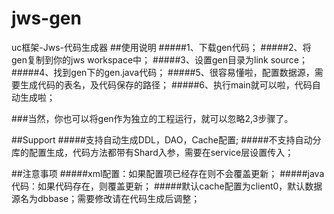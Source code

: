 # jws-gen
uc框架-Jws-代码生成器
##使用说明
#####1、下载gen代码；
#####2、将gen复制到你的jws workspace中；
#####3、设置gen目录为link source；
#####4、找到gen下的gen.java代码；
#####5、很容易懂啦，配置数据源，需要生成代码的表名，及代码保存的路径；
#####6、执行main就可以啦，代码自动生成啦；


###当然，你也可以将gen作为独立的工程运行，就可以忽略2,3步骤了。


##Support
#####支持自动生成DDL，DAO，Cache配置;
#####不支持自动分库的配置生成，代码方法都带有Shard入参，需要在service层设置传入；

##注意事项
#####xml配置：如果配置项已经存在则不会覆盖更新；
#####java代码：如果代码存在，则覆盖更新；
#####默认cache配置为client0，默认数据源名为dbbase；需要修改请在代码生成后调整；

